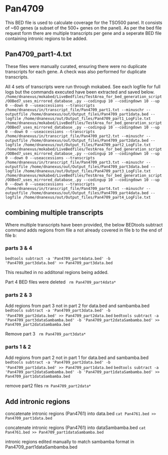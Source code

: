 # Pan4709
This BED file is used to calculate coverage for the TSO500 panel.
It consists of ~60 genes (a subset of the 500+ genes on the panel).
As per the bed file request form there are multiple transcripts per gene and a seperate BED file containing intronic regions to be added.

## Pan4709_part1-4.txt
These files were manually curated, ensuring there were no duplicate transcripts for each gene. A check was also performed for duplicate transcripts.

All 4 sets of transcripts were run through mokabed. See each logfile for full logs but the commands executed have been extracted and saved below.
`/home/dnanexus/mokabed/LiveBedfiles/TestArea_for_bed_generation_script/OOBed7_uses_mirrored_database_.py --codingup 10 --codingdown 10 --up 0 --down 0 --useaccessions --transcripts /home/dnanexus/in/transcript_file/Pan4709_part1.txt --minuschr --outputfile /home/dnanexus/out/Output_files/Pan4709_part1data.bed --logfile /home/dnanexus/out/Output_files/Pan4709_part1_LogFile.txt `
`/home/dnanexus/mokabed/LiveBedfiles/TestArea_for_bed_generation_script/OOBed7_uses_mirrored_database_.py --codingup 10 --codingdown 10 --up 0 --down 0 --useaccessions --transcripts /home/dnanexus/in/transcript_file/Pan4709_part2.txt --minuschr --outputfile /home/dnanexus/out/Output_files/Pan4709_part2data.bed --logfile /home/dnanexus/out/Output_files/Pan4709_part2_LogFile.txt `
`/home/dnanexus/mokabed/LiveBedfiles/TestArea_for_bed_generation_script/OOBed7_uses_mirrored_database_.py --codingup 10 --codingdown 10 --up 0 --down 0 --useaccessions --transcripts /home/dnanexus/in/transcript_file/Pan4709_part3.txt --minuschr --outputfile /home/dnanexus/out/Output_files/Pan4709_part3data.bed --logfile /home/dnanexus/out/Output_files/Pan4709_part3_LogFile.txt `
`/home/dnanexus/mokabed/LiveBedfiles/TestArea_for_bed_generation_script/OOBed7_uses_mirrored_database_.py --codingup 10 --codingdown 10 --up 0 --down 0 --useaccessions --transcripts /home/dnanexus/in/transcript_file/Pan4709_part4.txt --minuschr --outputfile /home/dnanexus/out/Output_files/Pan4709_part4data.bed --logfile /home/dnanexus/out/Output_files/Pan4709_part4_LogFile.txt `

## combining multiple transcripts
Where multiple transcripts have been provided, the below BEDtools subtract command adds regions from file a not already covered in file b to the end of file b:

### parts 3 & 4
`bedtools subtract -a 'Pan4709_part4data.bed' -b 'Pan4709_part3data.bed' >> Pan4709_part3data.bed`

This resulted in no additonal regions being added.

Part 4 BED files were deleted
` rm Pan4709_part4data*`

### parts 2 & 3
Add regions from part 3 not in part 2 for data.bed and sambamba.bed
`bedtools subtract -a 'Pan4709_part3data.bed' -b 'Pan4709_part2data.bed' >> Pan4709_part2data.bed`
`bedtools subtract -a 'Pan4709_part3dataSambamba.bed' -b 'Pan4709_part2dataSambamba.bed' >> Pan4709_part2dataSambamba.bed`

Remove part 3
` rm Pan4709_part3data*`

### parts 1 & 2
Add regions from part 2 not in part 1 for data.bed and sambamba.bed
`bedtools subtract -a 'Pan4709_part2data.bed' -b 'Pan4709_part1data.bed' >> Pan4709_part1data.bed`
`bedtools subtract -a 'Pan4709_part2dataSambamba.bed' -b 'Pan4709_part1dataSambamba.bed' >> Pan4709_part1dataSambamba.bed`

remove part2 files
`rm Pan4709_part2data*`

## Add intronic regions
concatenate intronic regions (Pan4761) into data.bed
`cat Pan4761.bed >> Pan4709_part1data.bed `

concatenate intronic regions (Pan4761) into dataSambamba.bed
`cat Pan4761.bed >> Pan4709_part1dataSambamba.bed `

intronic regions edited manually to match sambamba format in Pan4709_part1dataSambamba.bed 